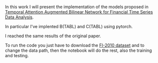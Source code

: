 # 
In this work I will present the implementation of the models proposed in [Temporal Attention Augmented Bilinear Network for Financial Time Series Data Analysis](https://ieeexplore.ieee.org/stamp/stamp.jsp?arnumber=8476227&casa_token=ku1x8IhINb8AAAAA:FOCQwqaSbL8u5Cc9RbzessVNuFDyoTQE4IFToKVM4dI1LLW9w9TD80eaCev66PXQa1kU92q30w&tag=1). 

In particular I've implented B(TABL) and C(TABL) using pytorch.

I reached the same results of the original paper.

To run the code you just have to download the [FI-2010 dataset](https://etsin.fairdata.fi/dataset/73eb48d7-4dbc-4a10-a52a-da745b47a649/data) and to change the data path, then the notebook will do the rest, also the training and testing.

